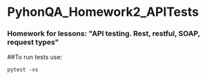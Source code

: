 # PyhonQA_Homework2_APITests

### Homework for lessons: "API testing. Rest, restful, SOAP, request types"

##To run tests use:

`pytest -vs`
